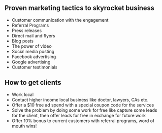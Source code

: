   ## Proven marketing tactics to skyrocket business 
  - Customer communication with the engagement 
  - Referral Programs
  - Press releases
  - Direct mail and flyers 
  - Blog posts
  - The power of video 
  - Social media posting 
  - Facebook advertising
  - Google advertising 
  - Customer testimonials

## How to get clients
- Work local
- Contact higher income local business like doctor, lawyers, CAs etc.
- Offer a $10 free ad spend with a special coupon code for the services
- Solve the problem by doing some work for free like capture some leads for the client, then offer leads for free in exchange for future work
- Offer 10% bonus to current customers with referral programs, word of mouth wins!
  